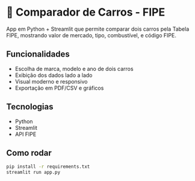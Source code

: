 # 🚗 Comparador de Carros - FIPE

App em Python + Streamlit que permite comparar dois carros pela Tabela FIPE, mostrando valor de mercado, tipo, combustível, e código FIPE.

## Funcionalidades

- Escolha de marca, modelo e ano de dois carros
- Exibição dos dados lado a lado
- Visual moderno e responsivo
- Exportação em PDF/CSV e gráficos

## Tecnologias

- Python
- Streamlit
- API FIPE

## Como rodar

```bash
pip install -r requirements.txt
streamlit run app.py
